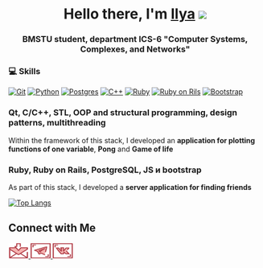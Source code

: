 <h1 align="center">Hello there, I'm <a href="#" target="_blank">Ilya</a> 
<img src="https://github.com/blackcater/blackcater/raw/main/images/Hi.gif" height="32"/></h1>
<h3 align="center">BMSTU student, department ICS-6 "Computer Systems, Complexes, and Networks"</h3>

### :computer: Skills
[![Git](https://img.shields.io/badge/-Git-F05032?style=for-the-badge&logo=Git&color=grey&logoColor=white)]()
[![Python](https://img.shields.io/badge/Python-14354C?style=for-the-badge&logo=python&logoColor=white)]()
[![Postgres](https://img.shields.io/badge/PostgreSQL-316192?style=for-the-badge&logo=postgresql&logoColor=white)]()
[![C++](https://img.shields.io/badge/C%2B%2B-00599C?style=for-the-badge&logo=c%2B%2B&logoColor=white)]()
[![Ruby](https://img.shields.io/badge/Ruby-CC342D?style=for-the-badge&logo=ruby&logoColor=white)]()
[![Ruby on Rils](https://img.shields.io/badge/Ruby_on_Rails-CC0000?style=for-the-badge&logo=ruby-on-rails&logoColor=white)]()
[![Bootstrap](https://img.shields.io/badge/Bootstrap-563D7C?style=for-the-badge&logo=bootstrap&logoColor=white)]()

### Qt, C/C++, STL, OOP and structural programming, design patterns, multithreading
Within the framework of this stack, I developed an **application for plotting functions of one variable**, **Pong** and **Game of life**

### Ruby, Ruby on Rails, PostgreSQL, JS и bootstrap
As part of this stack, I developed a **server application for finding friends**

[![Top Langs](https://github-readme-stats.vercel.app/api/top-langs/?username=muplever&langs_count=4&theme=github_dark&layout=compact&count_private=true&border_color=373b42)](https://github.com/anuraghazra/github-readme-stats)

## Connect with Me

<a href="mailto:8willox8@gmail.com" target="blank">
    <img src="svg/inbox-svgrepo-com.svg" alt="ShlyuzhasIV" height="30" width="40">
</a>
<a href="https://t.me/shlyuzhasIV" target="blank">
    <img src="svg/telegram-svgrepo-com.svg" alt="ShlyuzhasIV" height="30" width="40">
</a>
<a href="https://vk.com/ilyashlyuzhas" target="blank">
    <img src="svg/vk-vk-svgrepo-com.svg" alt="ShlyuzhasIV" height="30" width="40">
</a>
